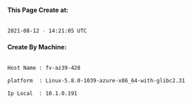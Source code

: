 
   
#### This Page Create at:

```bash

2021-08-12 - 14:21:05 UTC

```

#### Create By Machine:

```bash

Host Name : fv-az39-428

platform  : Linux-5.8.0-1039-azure-x86_64-with-glibc2.31

Ip Local  : 10.1.0.191

```

